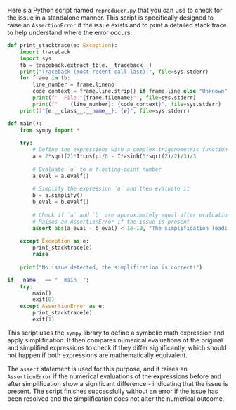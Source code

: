 Here's a Python script named `reproducer.py` that you can use to check for the issue in a standalone manner. This script is specifically designed to raise an `AssertionError` if the issue exists and to print a detailed stack trace to help understand where the error occurs. 

```python
def print_stacktrace(e: Exception):
    import traceback
    import sys
    tb = traceback.extract_tb(e.__traceback__)
    print("Traceback (most recent call last):", file=sys.stderr)
    for frame in tb:
        line_number = frame.lineno
        code_context = frame.line.strip() if frame.line else "Unknown"
        print(f'  File "{frame.filename}"', file=sys.stderr)
        print(f"    {line_number}: {code_context}", file=sys.stderr)
    print(f"{e.__class__.__name__}: {e}", file=sys.stderr)

def main():
    from sympy import *
    
    try:
        # Define the expressions with a complex trigonometric function
        a = 2*sqrt(2)*I*cos(pi/6 - I*asinh(5*sqrt(2)/2)/3)/3
        
        # Evaluate `a` to a floating-point number
        a_eval = a.evalf()
        
        # Simplify the expression `a` and then evaluate it
        b = a.simplify()
        b_eval = b.evalf()
        
        # Check if `a` and `b` are approximately equal after evaluation
        # Raises an AssertionError if the issue is present
        assert abs(a_eval - b_eval) < 1e-10, "The simplification leads to a wrong numeric result."
    
    except Exception as e:
        print_stacktrace(e)
        raise
    
    print("No issue detected, the simplification is correct!")

if __name__ == "__main__":
    try:
        main()
        exit(0)
    except AssertionError as e:
        print_stacktrace(e)
        exit(1)
```

This script uses the `sympy` library to define a symbolic math expression and apply simplification. It then compares numerical evaluations of the original and simplified expressions to check if they differ significantly, which should not happen if both expressions are mathematically equivalent.

The `assert` statement is used for this purpose, and it raises an `AssertionError` if the numerical evaluations of the expressions before and after simplification show a significant difference - indicating that the issue is present. The script finishes successfully without an error if the issue has been resolved and the simplification does not alter the numerical outcome.